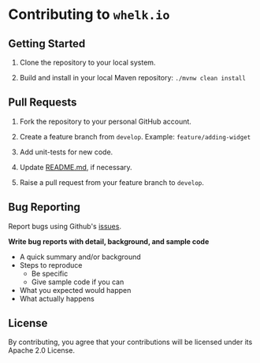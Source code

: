 # Contributing to `whelk.io`

## Getting Started 

1) Clone the repository to your local system.

1) Build and install in your local Maven repository: `./mvnw clean install`

## Pull Requests

1) Fork the repository to your personal GitHub account.

1) Create a feature branch from `develop`. Example: `feature/adding-widget`

1) Add unit-tests for new code.

1) Update [README.md](readme.md), if necessary.

1) Raise a pull request from your feature branch to `develop`.

## Bug Reporting

Report bugs using Github's [issues](https://github.com/whelk-io/flesch-kincaid/issues).

**Write bug reports with detail, background, and sample code**

- A quick summary and/or background
- Steps to reproduce
  - Be specific
  - Give sample code if you can
- What you expected would happen
- What actually happens

## License

By contributing, you agree that your contributions will be licensed under its Apache 2.0 License.
